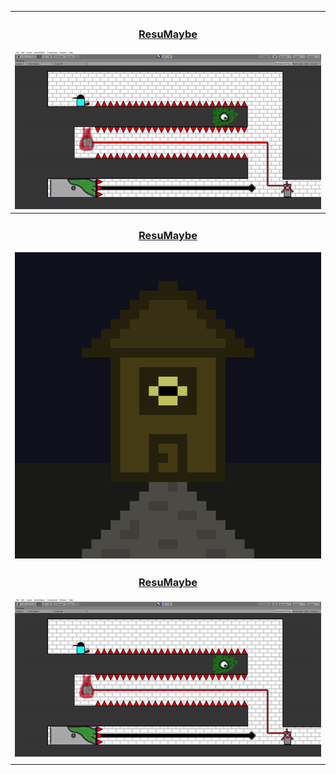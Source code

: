 | <h3>[ResuMaybe]()</h3> [![.500](./docs/assets/images/500_Sample_1.gif)](https://jackwarshaw.github.io/Jacks-Personal-Work/) | 
| ------------- |
| <h3 align="center">[ResuMaybe](https://jackwarshaw.github.io/Jacks-Personal-Work/)</h3> [<img src="docs/assets/images/Bastion Manor Logo-1.png" align="center">](https://jackwarshaw.github.io/Jacks-Personal-Work/) |
| <h3 align="center">[ResuMaybe]()</h3> ![.500](./docs/assets/images/500_Sample_1.gif) |
|  |
